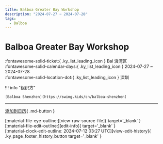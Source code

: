 ```yaml
---
title: Balboa Greater Bay Workshop
description: "2024-07-27 ~ 2024-07-28"
tags:
  - Balboa
---
```


# Balboa Greater Bay Workshop 

:fontawesome-solid-ticket:{ .ky_list_leading_icon } Bal 浪湾区  
:fontawesome-solid-calendar-days:{ .ky_list_leading_icon } 2024-07-27 ~ 2024-07-28  
:fontawesome-solid-location-dot:{ .ky_list_leading_icon } 深圳  

!!! info "组织方"

    [Balboa Shenzhen](https://swing.kids/cn/balboa-shenzhen)  

---

[添加到日历](https://swing.news/ics/zh-Hans/2024/cn/balboa-greater-bay-workshop-2024.ics){ .md-button }

<div class="ky_page_footer" markdown>
<div class="ky_page_footer_trailing" markdown="span">
[:material-file-eye-outline:][view-raw-source-file]{ target='_blank' }
[:material-file-edit-outline:][edit-info]{ target='_blank' }
</div>
<div class="ky_page_footer_leading" markdown="span">
[:material-clock-edit-outline: 2024-07-12 03:27 UTC][view-edit-history]{ .ky_page_footer_history_button target='_blank' }
</div>
</div>

[view-raw-source-file]: https://github.com/swingdance/events/blob/main/2024/cn/balboa-greater-bay-workshop-2024.json "查看原始源文件"
[edit-info]: https://github.com/swingdance/events/issues/new?assignees=&labels=update+event&projects=&template=03-update_entity.yml&title=%5B2024%2Fcn%5D%20Balboa%20Greater%20Bay%20Workshop&region=cn&year=2024&id=balboa-greater-bay-workshop-2024&name=Balboa%20Greater%20Bay%20Workshop&org_id=balboa-shenzhen "编辑信息"

[view-edit-history]: https://github.com/swingdance/events/commits/main/2024/cn/balboa-greater-bay-workshop-2024.json "查看编辑历史"
